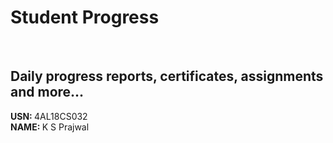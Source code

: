 # Student Progress
<br>

## Daily progress reports, certificates, assignments and more...

<b> USN: </b> 4AL18CS032    <br>
<b> NAME: </b>  K S Prajwal
